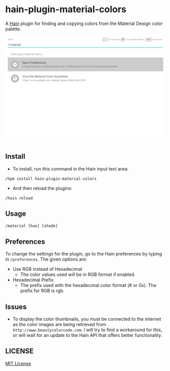 # hain-plugin-material-colors
A [Hain](https://github.com/appetizermonster/hain) plugin for finding and copying colors from the Material Design color palette.

![](screenshots.gif)

## Install

- To install, run this command in the Hain input text area:

```
/hpm install hain-plugin-material-colors
```
- And then reload the plugins:

```
/hain reload
```

## Usage

```
/material [hue] [shade]
```

## Preferences
To change the settings for the plugin, go to the Hain preferences by typing in `/preferences`.
The given options are:
- Use RGB instead of Hexadecimal
  - The color values used will be in RGB format if enabled.
- Hexadecimal Prefix
  - The prefix used with the hexadecimal color format (# or 0x). The prefix for RGB is rgb.

## Issues
- To display the color thumbnails, you must be connected to the internet as the color images are being retrieved from `http://www.beautycolorcode.com`. I will try to find a workaround for this, or will wait for an update to the Hain API that offers better functionality.

## LICENSE

[MIT License](LICENSE)

